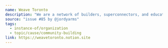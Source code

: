 ```yaml
---
name: Weave Toronto
description: "We are a network of builders, superconnectors, and educators building a neighborhood campus together. This is Toronto's version of a 5-year-old project called Fractal NYC. They started as a group of friends hosting meetups in their apartment before branching out into bigger projects such as a neighborhood campus, a coding bootcamp, a community-run third space, etc"
source: "issue #85 by @jordyarms"
tags:
  - instance-of/organization
  - topic/cause/community-building
link: https://weavetoronto.notion.site
---
```


<!-- Community added from GitHub issue #85 -->
